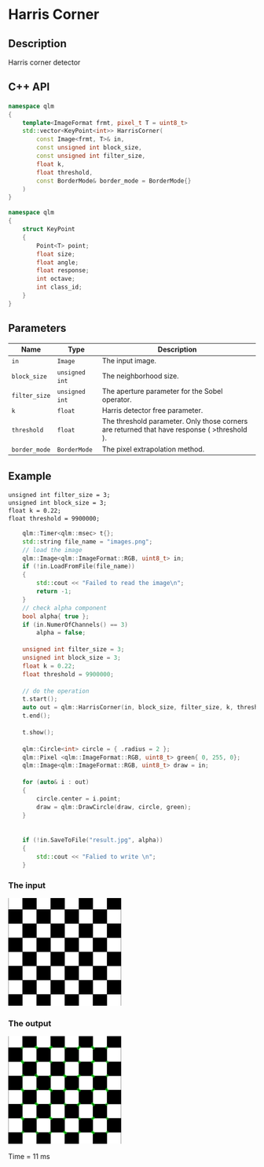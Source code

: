 # Harris Corner

## Description
Harris corner detector
## C++ API
```c++
namespace qlm
{
	template<ImageFormat frmt, pixel_t T = uint8_t>
	std::vector<KeyPoint<int>> HarrisCorner(
		const Image<frmt, T>& in,
		const unsigned int block_size,
		const unsigned int filter_size,
		float k,
		float threshold,
		const BorderMode& border_mode = BorderMode{}
	)
}
```
```c++
namespace qlm
{
	struct KeyPoint 
	{
		Point<T> point;
		float size;
		float angle;
		float response;
		int octave;
		int class_id;
	}
}
```
## Parameters

| Name          | Type          | Description                                                                                  |
|---------------|---------------|----------------------------------------------------------------------------------------------|
| `in`          | `Image`       | The input image.                                                                             |
| `block_size`  | `unsigned int`| The neighborhood size.                                                                       |
| `filter_size` | `unsigned int`| The aperture parameter for the Sobel operator.                                               |
| `k`           | `float`       | Harris detector free parameter.															   |
| `threshold`   | `float`       | The threshold parameter. Only those corners are returned that have response ( >threshold ).  |
| `border_mode`  | `BorderMode` | The pixel extrapolation method.                                                              |

## Example 
	unsigned int filter_size = 3;
	unsigned int block_size = 3;
	float k = 0.22;
	float threshold = 9900000;

```c++
    qlm::Timer<qlm::msec> t{};
	std::string file_name = "images.png";
	// load the image
	qlm::Image<qlm::ImageFormat::RGB, uint8_t> in;
	if (!in.LoadFromFile(file_name))
	{
		std::cout << "Failed to read the image\n";
		return -1;
	}
	// check alpha component
	bool alpha{ true };
	if (in.NumerOfChannels() == 3)
		alpha = false;

	unsigned int filter_size = 3;
	unsigned int block_size = 3;
	float k = 0.22;
	float threshold = 9900000;
	
	// do the operation
	t.start();
	auto out = qlm::HarrisCorner(in, block_size, filter_size, k, threshold);
	t.end();

	t.show();

	qlm::Circle<int> circle = { .radius = 2 };
	qlm::Pixel <qlm::ImageFormat::RGB, uint8_t> green{ 0, 255, 0};
	qlm::Image<qlm::ImageFormat::RGB, uint8_t> draw = in;

	for (auto& i : out)
	{
		circle.center = i.point;
		draw = qlm::DrawCircle(draw, circle, green);
	}

	
	if (!in.SaveToFile("result.jpg", alpha))
	{
		std::cout << "Falied to write \n";
	}
```

### The input
![Input Image](input.png)
### The output
![Input Image](result.jpg)

Time = 11 ms

